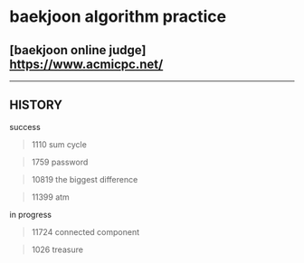 # baekjoon algorithm practice

## [baekjoon online judge] https://www.acmicpc.net/

<hr/>

## HISTORY

success

> 1110 sum cycle

> 1759 password

> 10819 the biggest difference

> 11399 atm

in progress

> 11724 connected component

> 1026 treasure

